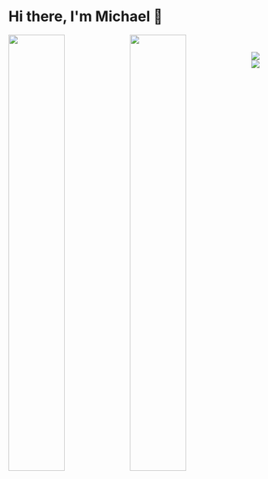 # Hi there, I'm Michael 👋
<img align="left" width="47%" src="https://github-readme-stats.vercel.app/api?username=heismyke&show_icons=true&theme=radical" />
<img align="left" width="47%" src="https://github-readme-stats.vercel.app/api/top-langs/?username=heismyke&layout=compact" /><br/><br/>
<img align="left" src= "https://img.shields.io/badge/java-%23ED8B00.svg?style=for-the-badge&logo=java&logoColor=white"/>
<img align="left" src= "https://img.shields.io/badge/javascript-%23323330.svg?style=for-the-badge&logo=javascript&logoColor=%23F7DF1E"/>




